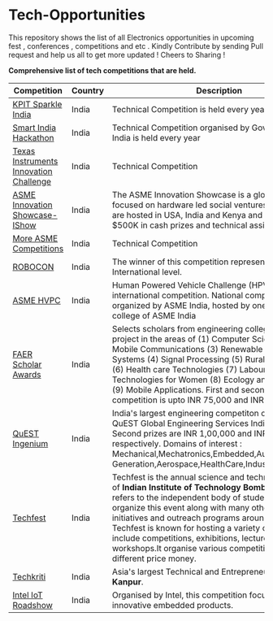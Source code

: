 # Tech-Opportunities

This repository shows the list of all Electronics opportunities in upcoming fest , conferences , competitions and etc . 
Kindly Contribute by sending Pull request and help us all to get more updated ! 
Cheers to Sharing ! 

**Comprehensive list of tech competitions that are held.**


| Competition | Country | Description | 
|------------|------|-------|
| [KPIT Sparkle India](https://sparkle.kpit.com) | India| Technical Competition is held every year|
| [Smart India Hackathon]( https://www.sih.gov.in )| India| Technical Competition organised by Government of India is held every year|
[Texas Instruments Innovation Challenge]( https://e2e.ti.com/support/archive/universityprogram/w/contests/2411.innovation-challenge-india )| India| Technical Competition|
[ASME Innovation Showcase- IShow]( https://www.asme.org/events/competitions/asme-ishow)| India|  The ASME Innovation Showcase is a global competition focused on hardware led social ventures. The events are hosted in USA, India and Kenya and winners share $500K in cash prizes and technical assistance. |
[More ASME Competitions]( https://www.asme.org/events/competitions)| India| Technical Competition |
[ROBOCON]( https://www.roboconindia.com/)| India| The winner of this competition represents India at International level.|
[ASME HVPC](https://www.asme.org/events/competitions/human-powered-vehicle-challenge-(hpvc) )| India| Human Powered Vehicle Challenge (HPVC) is an international competition. National competition organized by ASME India, hosted by one of the member college of ASME India|
[FAER Scholar Awards](http://www.faer.ac.in/faer)| India| Selects scholars from engineering colleges based on a project in the areas of (1) Computer Science and IT (2) Mobile Communications (3) Renewable Energy Systems (4) Signal Processing (5) Rural technologies (6) Health care Technologies (7) Labour saving Technologies for Women (8) Ecology and Environment (9) Mobile Applications. First and second prize of this competition is upto INR 75,000 and INR 50,000 resp|
[QuEST Ingenium](https://www.questingenium.com/)| India| India's largest engineering competiton organised by QuEST Global Engineering Services India. First and Second prizes are INR 1,00,000 and INR 50,000 respectively. Domains of interest : Mechanical,Mechatronics,Embedded,Automobile,Power Generation,Aerospace,HealthCare,Industrial.
[Techfest](http://www.techfest.org/)| India| Techfest is the annual science and technology festival of **Indian Institute of Technology Bombay**. It also refers to the independent body of students who organize this event along with many other social initiatives and outreach programs around the year. Techfest is known for hosting a variety of events that include competitions, exhibitions, lectures as well as workshops.It organise various competition which has different price money.
[Techkriti](https://techkriti.org/)| India|  Asia's largest Technical and Entrepreneurial fest by **IIT Kanpur**. 
[Intel IoT Roadshow](https://iotroadshow.intel.com/en/home/)|India| Organised by Intel, this competition focusses on innovative embedded products.
